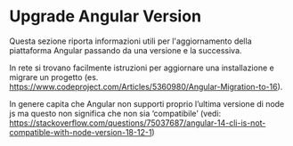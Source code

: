 # Upgrade Angular Version

Questa sezione riporta informazioni utili per l'aggiornamento della piattaforma Angular passando da una versione e la successiva.

In rete si trovano facilmente istruzioni per aggiornare una installazione e migrare un progetto
(es. https://www.codeproject.com/Articles/5360980/Angular-Migration-to-16).

In genere capita che Angular non supporti proprio l’ultima versione di node js ma questo non significa che non sia ‘compatibile’
(vedi: https://stackoverflow.com/questions/75037687/angular-14-cli-is-not-compatible-with-node-version-18-12-1)

